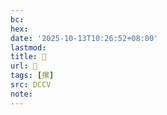 ```yaml
---
bc:
hex:
date: '2025-10-13T10:26:52+08:00'
lastmod:
title: 􂳫
url: 􂳫
tags: [摞]
src: DCCV
note:
---
```

